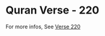 # Quran Verse - 220 

For more infos, See [Verse 220](https://www.quranbookk.com/quran/search?q=220)